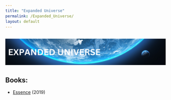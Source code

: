 ```yaml
---
title: "Expanded Universe"
permalink: /Expanded_Universe/
layout: default
---
```

![expandeduniverse](../../images/banners/expandeduniverse.png)
---

## Books:
- [Essence](../../_Lexicon/Essence.md) (2019)